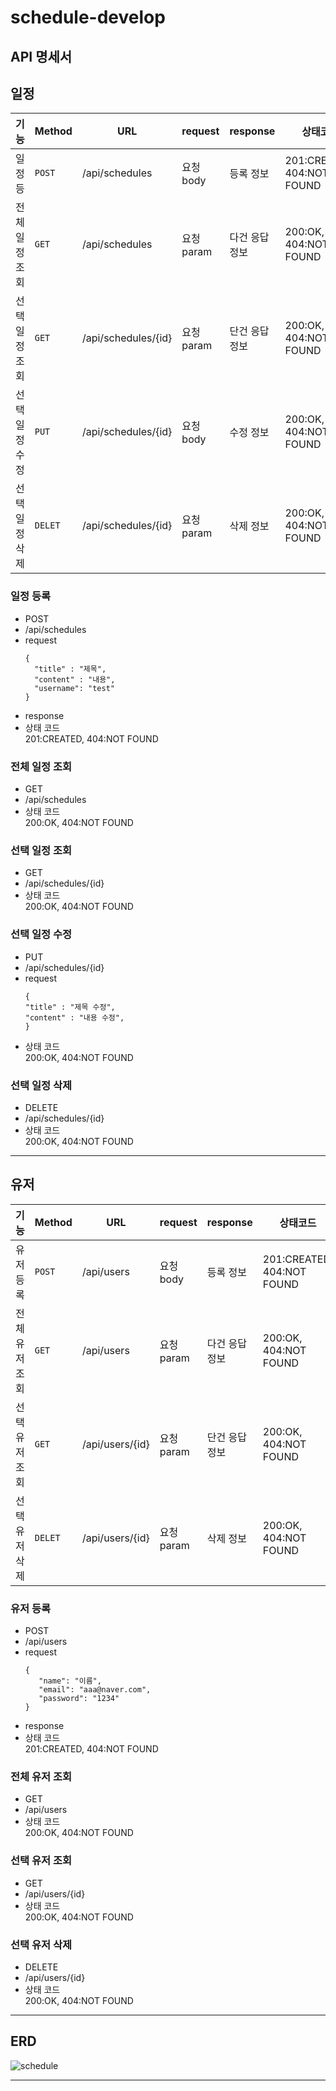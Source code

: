 # schedule-develop
## API 명세서
## 일정
|기능|Method|URL|request|response|상태코드|
|---|---|---|---|---|---|
|일정 등|`POST`|/api/schedules|요청 body|등록 정보|201:CREATED, 404:NOT FOUND|
|전체 일정 조회|`GET`|/api/schedules|요청 param|다건 응답 정보|200:OK, 404:NOT FOUND|
|선택 일정 조회|`GET`|/api/schedules/{id}|요청 param|단건 응답 정보|200:OK, 404:NOT FOUND|
|선택 일정 수정|`PUT`|/api/schedules/{id}|요청 body|수정 정보|200:OK, 404:NOT FOUND|
|선택 일정 삭제|`DELET`|/api/schedules/{id}|요청 param|삭제 정보|200:OK, 404:NOT FOUND|

### 일정 등록
- POST
- /api/schedules
- request
  ```
  {
    "title" : "제목",
    "content" : "내용",
    "username": "test"
  }  
  ```
- response
- 상태 코드 </br> 201:CREATED, 404:NOT FOUND
### 전체 일정 조회
- GET
- /api/schedules
- 상태 코드 </br> 200:OK, 404:NOT FOUND
### 선택 일정 조회
- GET
- /api/schedules/{id}
- 상태 코드 </br> 200:OK, 404:NOT FOUND
### 선택 일정 수정
- PUT
- /api/schedules/{id}
- request
    ```
  {
    "title" : "제목 수정",
    "content" : "내용 수정",
  }  
  ```
- 상태 코드 </br> 200:OK, 404:NOT FOUND
### 선택 일정 삭제
- DELETE
- /api/schedules/{id}
- 상태 코드 </br> 200:OK, 404:NOT FOUND

--------

## 유저
|기능|Method|URL|request|response|상태코드|
|---|---|---|---|---|---|
|유저 등록|`POST`|/api/users|요청 body|등록 정보|201:CREATED, 404:NOT FOUND|
|전체 유저 조회|`GET`|/api/users|요청 param|다건 응답 정보|200:OK, 404:NOT FOUND|
|선택 유저 조회|`GET`|/api/users/{id}|요청 param|단건 응답 정보|200:OK, 404:NOT FOUND|
|선택 유저 삭제|`DELET`|/api/users/{id}|요청 param|삭제 정보|200:OK, 404:NOT FOUND|

### 유저 등록
- POST
- /api/users
- request
  ```
  {
     "name": "이름",
     "email": "aaa@naver.com",
     "password": "1234"
  }  
  ```
- response
- 상태 코드 </br> 201:CREATED, 404:NOT FOUND
### 전체 유저 조회
- GET
- /api/users
- 상태 코드 </br> 200:OK, 404:NOT FOUND
### 선택 유저 조회
- GET
- /api/users/{id}
- 상태 코드 </br> 200:OK, 404:NOT FOUND

### 선택 유저 삭제
- DELETE
- /api/users/{id}
- 상태 코드 </br> 200:OK, 404:NOT FOUND

--------

## ERD
![schedule](https://github.com/user-attachments/assets/c4d210b0-63a6-4b86-90ed-2e48192306a9)





-------
